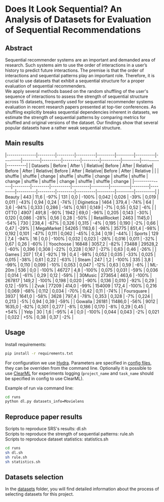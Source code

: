# Does It Look Sequential? An Analysis of Datasets for Evaluation of Sequential Recommendations
## Abstract
Sequential recommender systems are an important and demanded area of research. Such systems aim to use the order of interactions in a user’s history to predict future interactions. The premise is that the order of interactions and sequential patterns play an important role. Therefore, it is crucial to use datasets that exhibit a sequential structure for a proper evaluation of sequential recommenders. \
We apply several methods based on the random shuffling of the user's sequence of interactions to assess the strength of sequential structure across 15 datasets, frequently used for sequential recommender systems evaluation in recent research papers presented at top-tier conferences. As shuffling explicitly breaks sequential dependencies inherent in datasets, we estimate the strength of sequential patterns by comparing metrics for shuffled and original versions of the dataset. Our findings show that several popular datasets have a rather weak sequential structure.
## Main results
|---------------|---------|---------|----------|---------|---------|----------|---------|---------|----------|---------|---------|----------|---------|---------|----------|
| Datasets      | Before \| After \ | Relative\| Before \| After   | Relative\| Before \| After  \| Relative\| Before \| After  \| Relative\| Before \| After  \| Relative |
|               | shuffle | shuffle | change   | shuffle | shuffle | change   | shuffle | shuffle | change   | shuffle | shuffle | change   | shuffle | shuffle | change   |
|---------------|---------|---------|----------|---------|---------|----------|---------|---------|----------|---------|---------|----------|---------|---------|----------|
| Beauty        | 443     | 11,6    | -97\%    | 131     | 0,0     | -100\%   | 0,042   | 0,026   | -39\%    | 0,019   | 0,011   | -43\%    | 0,94    | 0,24    | -74\%    |
| Diginetica    | 1464    | 379,4   | -74\%    | 64      | 3,6     | -94\%    | 0,333   | 0,286   | -14\%    | 0,161   | 0,149   | -7\%     | 0,55    | 0,52    | -6\%     |
| OTTO          | 4907    | 491,8   | -90\%    | 1942    | 69,0    | -96\%    | 0,205   | 0,143   | -30\%    | 0,120   | 0,086   | -28\%    | 0,56    | 0,28    | -50\%    |
| RetailRocket  | 2463    | 1145,0  | -54\%    | 730     | 238,4   | -67\%    | 0,326   | 0,315   | -4\%     | 0,195   | 0,190   | -2\%     | 0,66    | 0,47    | -29\%    |
| MegaMarket    | 54265   | 1163,6  | -98\%    | 35775   | 851,4   | -98\%    | 0,192   | 0,101   | -47\%    | 0,111   | 0,062   | -45\%    | 0,34    | 0,19    | -44\%    |
| Sports        | 129     | 7,4     | -94\%    | 16      | 0,0     | -100\%   | 0,032   | 0,023   | -28\%    | 0,016   | 0,011   | -32\%    | 0,67    | 0,26    | -60\%    |
| Yoochoose     | 16848   | 3057,2  | -82\%    | 73488   | 29528,2 | -60\%    | 0,396   | 0,308   | -22\%    | 0,228   | 0,167   | -27\%    | 0,63    | 0,46    | -26\%    |
| Games         | 207     | 17,4    | -92\%    | 19      | 0,4     | -98\%    | 0,052   | 0,035   | -33\%    | 0,025   | 0,015   | -38\%    | 0,61    | 0,22    | -63\%    |
| Steam         | 247     | 1,2     | -100\%   | 335     | 3,8     | -99\%    | 0,110   | 0,099   | -10\%    | 0,053   | 0,047   | -12\%    | 0,63    | 0,59    | -6\%     |
| ML-20m        | 536     | 0,0     | -100\%   | 46727   | 4,8     | -100\%   | 0,075   | 0,031   | -59\%    | 0,036   | 0,014   | -61\%    | 0,29    | 0,12    | -59\%    |
| 30Music       | 273654  | 463,6   | -100\%   | 267817  | 149,2   | -100\%   | 0,198   | 0,020   | -90\%    | 0,136   | 0,010   | -92\%    | 0,29    | 0,12    | -59\%    |
| Zvuk          | 77209   | 414,0   | -99\%    | 154009  | 172,4   | -100\%   | 0,216   | 0,069   | -68\%    | 0,112   | 0,034   | -70\%    | 0,42    | 0,11    | -74\%    |
| Foursquare    | 3937    | 1641,0  | -58\%    | 3628    | 797,4   | -78\%    | 0,353   | 0,328   | -7\%     | 0,224   | 0,213   | -5\%     | 0,94    | 0,39    | -59\%    |
| Gowalla       | 26181   | 11486,0 | -56\%    | 9012    | 1635,0  | -82\%    | 0,301   | 0,277   | -8\%     | 0,186   | 0,170   | -8\%     | 0,29    | 0,45    | +54\%    |
| Yelp          | 30      | 1,6     | -95\%    | 4       | 0,0     | -100\%   | 0,044   | 0,043   | -2\%     | 0,021   | 0,022   | +5\%     | 0,38    | 0,37    | -2\%     |

## Usage
Install requirements:
```sh
pip install -r requirements.txt
```
For configuration we use [Hydra](https://hydra.cc/). Parameters are specified in [config files](runs/conf/), they can be overriden from the command line. Optionally it is possible to use [ClearML](`https://clear.ml/docs/latest/docs`) for experiments logging (`project_name` and `task_name` should be specified in config to use ClearML).

Example of run via command line:
```sh
cd runs
python dl.py datasets_info=Movielens
```
## Reproduce paper results
Scripts to reproduce SRS's results: dl.sh \
Scripts to reproduce the strength of sequential patterns: rule.sh \
Scripts to reproduce dataset statistics: statistics.sh

```sh
cd runs
sh dl.sh
sh rule.sh
sh statistics.sh
```
## Datasets selection
 In the [datasets](datasets) folder, you will find detailed information about the process of selecting datasets for this project.
